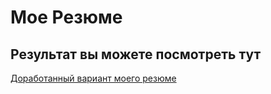 # Мое Резюме

## Результат вы можете посмотреть тут 

[Доработанный вариант моего резюме](https://akovanc.github.io/resume1/)
